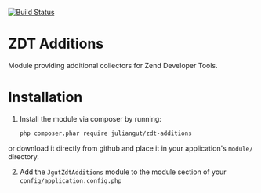 [![Build Status](https://travis-ci.org/juliangut/zdt-additions.svg?branch=master)](https://travis-ci.org/juliangut/zdt-additions)

ZDT Additions
=============

Module providing additional collectors for Zend Developer Tools.

Installation
============

1. Install the module via composer by running:

   ```sh
   php composer.phar require juliangut/zdt-additions
   ```

or download it directly from github and place it in your application's `module/` directory.

2. Add the `JgutZdtAdditions` module to the module section of your `config/application.config.php`
